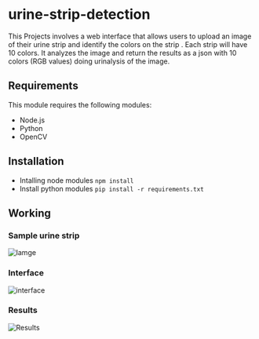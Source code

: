 # urine-strip-detection

This Projects involves a web interface that allows users to upload an image of their
urine strip and identify the colors on the strip . Each strip
will have 10 colors. It analyzes the image and return the
results as a json with 10 colors (RGB values) doing urinalysis of the image.

## Requirements

This module requires the following modules:

- Node.js
- Python
- OpenCV

## Installation

- Intalling node modules
 ```npm install```
- Install python modules
 ```pip install -r requirements.txt```

## Working

### Sample urine strip
![Iamge](uploads/image.jpg)

### Interface
![interface](uploads/interface.jpg)

### Results
![Results](uploads/results.jpg)